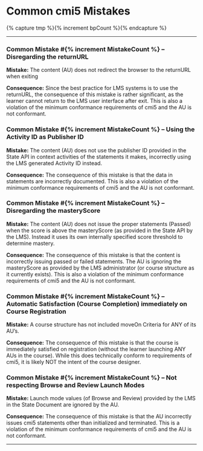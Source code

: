 ---
---

# Common cmi5 Mistakes
{% capture tmp %}{% increment bpCount %}{% endcapture %}

------

### Common Mistake #{% increment MistakeCount %} – Disregarding the returnURL

**Mistake:**  The content (AU) does not redirect the browser to the returnURL when exiting

**Consequence:**  Since the best practice for LMS systems is to use the returnURL, the consequence of this mistake is rather significant, as the learner cannot return to the LMS user interface after exit.  This is also a violation of the minimum conformance requirements of cmi5 and the AU is not conformant.

### Common Mistake #{% increment MistakeCount %} –  Using the Activity ID as Publisher ID

**Mistake:**  The content (AU) does not use the publisher ID provided in the State API in context activities of the statements it makes, incorrectly using the LMS generated Activity ID instead.

**Consequence:**	 The consequence of this mistake is that the data in statements are incorrectly documented.  This is also a violation of the minimum conformance requirements of cmi5 and the AU is not conformant.

### Common Mistake #{% increment MistakeCount %} –  Disregarding the masteryScore

**Mistake:** The content (AU) does not issue the proper statements (Passed) when the score is above the masteryScore (as provided in the State API by the LMS).  Instead it uses its own internally specified score threshold to determine mastery.

**Consequence:**	The consequence of this mistake is that the content is incorrectly issuing passed or failed statements.  The AU is ignoring the masteryScore as provided by the LMS administrator (or course structure as it currently exists).  This is also a violation of the minimum conformance requirements of cmi5 and the AU is not conformant.

### Common Mistake #{% increment MistakeCount %} –  Automatic Satisfaction (Course Completion) immediately on Course Registration

**Mistake:** A course structure has not included moveOn Criteria for ANY of its AU’s.

**Consequence:**	The consequence of this mistake is that the course is immediately satisfied on registration (without the learner launching ANY AUs in the course).  While this does technically conform to requirements of cmi5, it is likely NOT the intent of the course designer.

### Common Mistake #{% increment MistakeCount %} –  Not respecting Browse and Review Launch Modes

**Mistake:** Launch mode values (of Browse and Review) provided by the LMS in the State Document are ignored by the AU.  

**Consequence:** The consequence of this mistake is that the AU incorrectly issues cmi5 statements other than initialized and terminated.  This is a violation of the minimum conformance requirements of cmi5 and the AU is not conformant.



------
